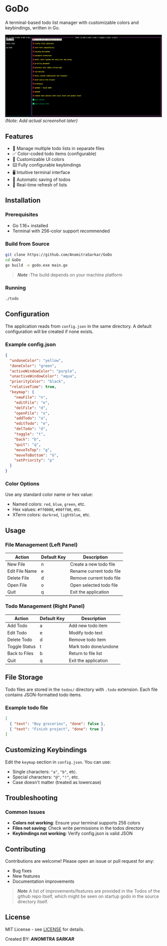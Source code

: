 # GoDo

A terminal-based todo list manager with customizable colors and keybindings, written in Go.

![Todo CLI Screenshot](screenshot.png) _(Note: Add actual screenshot later)_

## Features

- 📝 Manage multiple todo lists in separate files
- ✅ Color-coded todo items (configurable)
- 🎨 Customizable UI colors
- ⌨️ Fully configurable keybindings
- 🖥️ Intuitive terminal interface
- 💾 Automatic saving of todos
- 🔄 Real-time refresh of lists

## Installation

### Prerequisites

- Go 1.16+ installed
- Terminal with 256-color support recommended

### Build from Source


```bash
git clone https://github.com/AnomitraSarkar/GoDo
cd GoDo
go build -o godo.exe main.go 
```

> ***Note*** :The build depends on your machine platform

### Running

```bash
./todo
```

## Configuration

The application reads from `config.json` in the same directory. A default configuration will be created if none exists.

### Example config.json

```json
{
  "undoneColor": "yellow",
  "doneColor": "green",
  "activeWindowColor": "purple",
  "unactiveWindowColor": "aqua",
  "priorityColor": "black",
  "relativeTime": true,
  "keymap": {
    "newFile": "n",
    "editFile": "e",
    "delFile": "d",
    "openFile": "o",
    "addTodo": "a",
    "editTodo": "e",
    "delTodo": "d",
    "toggle": "t",
    "back": "b",
    "quit": "q",
    "moveToTop": "g",
    "moveToBottom": "G",
    "setPriority": "p"
  }
}
```

### Color Options

Use any standard color name or hex value:

- Named colors: `red`, `blue`, `green`, etc.
- Hex values: `#ff0000`, `#00ff00`, etc.
- XTerm colors: `darkred`, `lightblue`, etc.

## Usage

### File Management (Left Panel)

| Action         | Default Key | Description              |
| -------------- | ----------- | ------------------------ |
| New File       | n           | Create a new todo file   |
| Edit File Name | e           | Rename current todo file |
| Delete File    | d           | Remove current todo file |
| Open File      | o           | Open selected todo file  |
| Quit           | q           | Exit the application     |

### Todo Management (Right Panel)

| Action        | Default Key | Description           |
| ------------- | ----------- | --------------------- |
| Add Todo      | a           | Add new todo item     |
| Edit Todo     | e           | Modify todo text      |
| Delete Todo   | d           | Remove todo item      |
| Toggle Status | t           | Mark todo done/undone |
| Back to Files | b           | Return to file list   |
| Quit          | q           | Exit the application  |

## File Storage

Todo files are stored in the `todos/` directory with `.todo` extension. Each file contains JSON-formatted todo items.

### Example todo file

```json
[
  { "text": "Buy groceries", "done": false },
  { "text": "Finish project", "done": true }
]
```

## Customizing Keybindings

Edit the `keymap` section in `config.json`. You can use:

- Single characters: `"a"`, `"b"`, etc.
- Special characters: `"@"`, `"!"`, etc.
- Case doesn't matter (treated as lowercase)

## Troubleshooting

### Common Issues

- **Colors not working**: Ensure your terminal supports 256 colors
- **Files not saving**: Check write permissions in the todos directory
- **Keybindings not working**: Verify config.json is valid JSON

## Contributing

Contributions are welcome! Please open an issue or pull request for any:

- Bug fixes
- New features
- Documentation improvements

> **_Note_**
> A list of improvements/features are provided in the Todos of the github repo itself, which might be seen on startup godo in the source directory itself.

## License

MIT License - see [LICENSE](LICENSE) for details.

Created BY: **_ANOMITRA SARKAR_**
